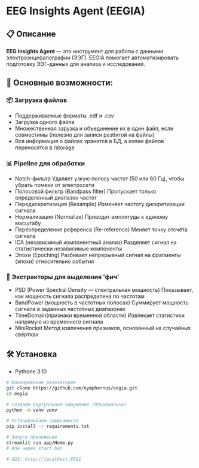 # EEG Insights Agent (EEGIA)

## 📋 Описание

**EEG Insights Agent** — это инструмент для работы с данными электроэнцефалографии (ЭЭГ). EEGIA помогает автоматизировать подготовку ЭЭГ-данных для анализа и исследований.

## 🚀 Основные возможности:

### 📦 Загрузка файлов
 - Поддерживаемые форматы .edf и .csv
 - Загрузка одного файла
 - Множественная зарузка и объединение их в один файл, если совместимы (полезно для записи разбитой на файлы)
 - Вся информация о файлах хранится в БД, а копии файлов переносятся в /storage

### 📊 Pipeline для обработки
 - Notch-фильтр
    Удаляет узкую полосу частот (50 или 60 Гц), чтобы убрать помехи от электросети
 - Полосовой фильтр (Bandpass filter)
    Пропускает только определенный диапазон частот
 - Передискретизация (Resample)
    Изменяет частоту дискретизации сигнала
 - Нормализация (Normalize)
    Приводит амплитуды к единому масштабу
 - Переопределение референса (Re-reference)
    Меняет точку отсчёта сигнала
 - ICA (независимый компонентный анализ)
    Разделяет сигнал на статистически независимые компоненты
 - Эпохи (Epoching)
    Разбивает непрерывный сигнал на фрагменты (эпохи) относительно события

### 🔬 Экстракторы для выделения 'фич'
 - PSD (Power Spectral Density — спектральная мощность)
    Показывает, как мощность сигнала распределена по частотам
 - BandPower (мощность в частотных полосах)
    Суммирует мощность сигнала в заданных частотных диапазонах
 - TimeDomain(признаки временной области)
    Извлекает статистики напрямую из временного сигнала
 - MiniRocket
    Метод извлечения признаков, основанный на случайных свёртках

 ## 🛠 Установка
 - Pythone 3.10

 ```bash
 # Клонирование репозитория
 git clone https://github.com/nymphernus/eegia.git
 cd eegia

 # Создаем виртуальное окружение (Опционально)
 python -m venv venv

 # Устанавливаем зависимости
 pip install -r requirements.txt
 
 # Запуск приложения
 streamlit run app/Home.py
 # Или через start.bat

 # GUI: http://localhost:8501
 ```